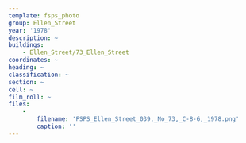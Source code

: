 ```yaml
---
template: fsps_photo
group: Ellen_Street
year: '1978'
description: ~
buildings:
    - Ellen_Street/73_Ellen_Street
coordinates: ~
heading: ~
classification: ~
section: ~
cell: ~
film_roll: ~
files:
    -
        filename: 'FSPS_Ellen_Street_039,_No_73,_C-8-6,_1978.png'
        caption: ''
---
```


